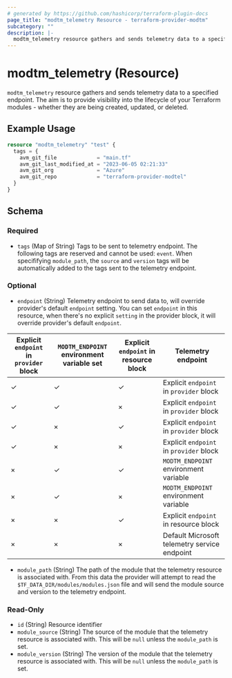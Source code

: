 ```yaml
---
# generated by https://github.com/hashicorp/terraform-plugin-docs
page_title: "modtm_telemetry Resource - terraform-provider-modtm"
subcategory: ""
description: |-
  modtm_telemetry resource gathers and sends telemetry data to a specified endpoint. The aim is to provide visibility into the lifecycle of your Terraform modules - whether they are being created, updated, or deleted.
---
```


# modtm_telemetry (Resource)

`modtm_telemetry` resource gathers and sends telemetry data to a specified endpoint. The aim is to provide visibility into the lifecycle of your Terraform modules - whether they are being created, updated, or deleted.

## Example Usage

```terraform
resource "modtm_telemetry" "test" {
  tags = {
    avm_git_file             = "main.tf"
    avm_git_last_modified_at = "2023-06-05 02:21:33"
    avm_git_org              = "Azure"
    avm_git_repo             = "terraform-provider-modtel"
  }
}
```

<!-- schema generated by tfplugindocs -->
## Schema

### Required

- `tags` (Map of String) Tags to be sent to telemetry endpoint. The following tags are reserved and cannot be used: `event`. When specififying `module_path`, the `source` and `version` tags will be automatically added to the tags sent to the telemetry endpoint.

### Optional

- `endpoint` (String) Telemetry endpoint to send data to, will override provider's default `endpoint` setting.
You can set `endpoint` in this resource, when there's no explicit `setting` in the provider block, it will override provider's default `endpoint`.

|Explicit `endpoint` in `provider` block | `MODTM_ENDPOINT` environment variable set | Explicit `endpoint` in resource block | Telemetry endpoint |
|--|--|--|--|
| ✓ | ✓ | ✓ | Explicit `endpoint` in `provider` block | 
| ✓ | ✓ | × | Explicit `endpoint` in `provider` block | 
| ✓ | × | ✓ | Explicit `endpoint` in `provider` block | 
| ✓ | × | × | Explicit `endpoint` in `provider` block | 
| × | ✓ | ✓ | `MODTM_ENDPOINT` environment variable | 
| × | ✓ | × | `MODTM_ENDPOINT` environment variable | 
| × | × | ✓ | Explicit `endpoint` in resource block | 
| × | × | × | Default Microsoft telemetry service endpoint |
- `module_path` (String) The path of the module that the telemetry resource is associated with. From this data the provider will attempt to read the `$TF_DATA_DIR/modules/modules.json` file and will send the module source and version to the telemetry endpoint.

### Read-Only

- `id` (String) Resource identifier
- `module_source` (String) The source of the module that the telemetry resource is associated with. This will be `null` unless the `module_path` is set.
- `module_version` (String) The version of the module that the telemetry resource is associated with. This will be `null` unless the `module_path` is set.
